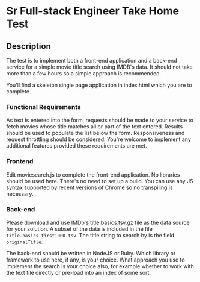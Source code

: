 # Sr Full-stack Engineer Take Home Test


## Description

The test is to implement both a front-end application and a back-end service for
a simple movie title search using IMDB's data. It should not take more than a
few hours so a simple approach is recommended.

You'll find a skeleton single page application in index.html which you are to
complete.


### Functional Requirements

As text is entered into the form, requests should be made to your service to
fetch movies whose title matches all or part of the text entered. Results
should be used to populate the list below the form. Responsiveness and request
throttling should be considered. You're welcome to implement any additional
features provided these requirements are met.

### Frontend

Edit moviesearch.js to complete the front-end application. No libraries should
be used here. There's no need to set up a build. You can use any JS syntax
supported by recent versions of Chrome so no transpiling is necessary.

### Back-end
Please download and use [IMDb's title.basics.tsv.gz](https://datasets.imdbws.com/title.basics.tsv.gz)
file as the data source for your solution. A subset of the data is included
in the file `title.basics.first1000.tsv`. The title string to search by is the
field `originalTitle`.

The back-end should be written in NodeJS or Ruby. Which library or framework to use here,
if any, is your choice. What approach you use to implement the search is your
choice also, for example whether to work with the text file directly or
pre-load into an index of some sort.
